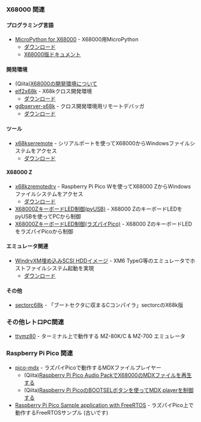 ### X68000 関連

#### プログラミング言語
* [MicroPython for X68000](https://github.com/yunkya2/micropython-x68k) - X68000用MicroPython
  * [ダウンロード](https://github.com/yunkya2/micropython-x68k/releases)
  * [X68000版ドキュメント](https://github.com/yunkya2/micropython-x68k/blob/port-x68k/ports/x68k/README.md)

#### 開発環境
* (Qiita)[X68000の開発環境について](https://qiita.com/yunkya2/items/a02d04e9157b1e797983)
* [elf2x68k](https://github.com/yunkya2/elf2x68k) - X68kクロス開発環境
  * [ダウンロード](https://github.com/yunkya2/elf2x68k/releases)
* [gdbserver-x68k](https://github.com/yunkya2/gdbserver-x68k) - クロス開発環境用リモートデバッガ
  * [ダウンロード](https://github.com/yunkya2/gdbserver-x68k/releases)
 
#### ツール
* [x68kserremote](https://github.com/yunkya2/x68kserremote) - シリアルポートを使ってX68000からWindowsファイルシステムをアクセス
  * [ダウンロード](https://github.com/yunkya2/x68kserremote/releases)

#### X68000 Z
* [x68kzremotedrv](https://github.com/yunkya2/x68kzremotedrv) - Raspberry Pi Pico Wを使ってX68000 ZからWindowsファイルシステムをアクセス
  * [ダウンロード](https://github.com/yunkya2/x68kzremotedrv/releases)
* [X68000ZキーボードLED制御(pyUSB)](https://github.com/yunkya2/x68kzkbd-pyusb) - X68000 ZのキーボードLEDをpyUSBを使ってPCから制御
* [X68000ZキーボードLED制御(ラズパイPico)](https://github.com/yunkya2/x68kzkbd-pico) - X68000 ZのキーボードLEDをラズパイPicoから制御

#### エミュレータ関連
* [WindrvXM埋め込みSCSI HDDイメージ](https://github.com/yunkya2/windrvxm-boot) - XM6 TypeG等のエミュレータでホストファイルシステム起動を実現
  * [ダウンロード](https://github.com/yunkya2/windrvxm-boot/releases) 

#### その他
* [sectorc68k](https://github.com/yunkya2/sectorc68k) - 「ブートセクタに収まるCコンパイラ」sectorcのX68k版

### その他レトロPC関連
* [ttymz80](https://github.com/yunkya2/ttymz80) - ターミナル上で動作する MZ-80K/C & MZ-700 エミュレータ

### Raspberry Pi Pico 関連
* [pico-mdx](https://github.com/yunkya2/pico-mdx) - ラズパイPicoで動作するMDXファイルプレイヤー
  * (Qiita)[Raspberry Pi Pico Audio PackでX68000のMDXファイルを再生する](https://qiita.com/yunkya2/items/da423a2bee0266fbec44)
  * (Qiita)[Raspberry Pi PicoのBOOTSELボタンを使ってMDX playerを制御する](https://qiita.com/yunkya2/items/e415eed7b3bf4b637201)
* [Raspberry Pi Pico Sample application with FreeRTOS](https://github.com/yunkya2/pico-freertos-sample) - ラズパイPico上で動作するFreeRTOSサンプル (古いです)

